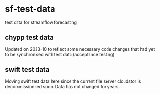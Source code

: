 # sf-test-data

test data for streamflow forecasting

## chypp test data

Updated on 2023-10 to reflect some necessary code changes that had yet to be synchronised with test data (acceptance testing)

## swift test data

Moving swift test data here since the current file server cloudstor is decommissionned soon. Data has not changed for years.
